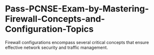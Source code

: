 # Pass-PCNSE-Exam-by-Mastering-Firewall-Concepts-and-Configuration-Topics
Firewall configurations encompass several critical concepts that ensure effective network security and traffic management. 
